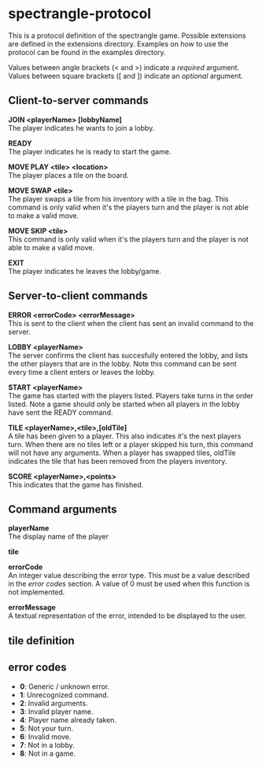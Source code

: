# spectrangle-protocol
This is a protocol definition of the spectrangle game. Possible extensions are defined in the extensions directory. Examples on how to use the protocol can be found in the examples directory.

Values between angle brackets (&lt; and &gt;) indicate a _required_ argument.  
Values between square brackets ([ and ]) indicate an _optional_ argument.


## Client-to-server commands
**JOIN &lt;playerName&gt; \[lobbyName\]**  
The player indicates he wants to join a lobby.

**READY**  
The player indicates he is ready to start the game.

**MOVE PLAY &lt;tile&gt; &lt;location&gt;**  
The player places a tile on the board.

**MOVE SWAP &lt;tile&gt;**  
The player swaps a tile from his inventory with a tile in the bag.
This command is only valid when it's the players turn and the player is not able to make a valid move.

**MOVE SKIP &lt;tile&gt;**  
This command is only valid when it's the players turn and the player is not able to make a valid move.

**EXIT**  
The player indicates he leaves the lobby/game.

## Server-to-client commands
**ERROR &lt;errorCode&gt; &lt;errorMessage&gt;**  
This is sent to the client when the client has sent an invalid command to the server.

**LOBBY &lt;playerName&gt;**  
The server confirms the client has succesfully entered the lobby, and lists the other players that are in the lobby.
Note this command can be sent every time a client enters or leaves the lobby.

**START &lt;playerName&gt;**  
The game has started with the players listed. Players take turns in the order listed. Note a game should only be started when all players in the lobby have sent the READY command.

**TILE &lt;playerName&gt;,&lt;tile\>,[oldTile]**  
A tile has been given to a player. This also indicates it's the next players turn.
When there are no tiles left or a player skipped his turn, this command will not have any arguments.
When a player has swapped tiles, oldTile indicates the tile that has been removed from the players inventory.

**SCORE &lt;playerName&gt;,&lt;points&gt;**  
This indicates that the game has finished.

## Command arguments
**playerName**  
The display name of the player

**tile**

**errorCode**  
An integer value describing the error type. This must be a value described in the _error codes_ section. A value of 0 must be used when this function is not implemented.

**errorMessage**  
A textual representation of the error, intended to be displayed to the user.

## tile definition



## error codes
- **0**: Generic / unknown error.
- **1**: Unrecognized command.
- **2**: Invalid arguments.
- **3**: Invalid player name.
- **4**: Player name already taken.
- **5**: Not your turn.
- **6**: Invalid move.
- **7**: Not in a lobby.
- **8**: Not in a game.
